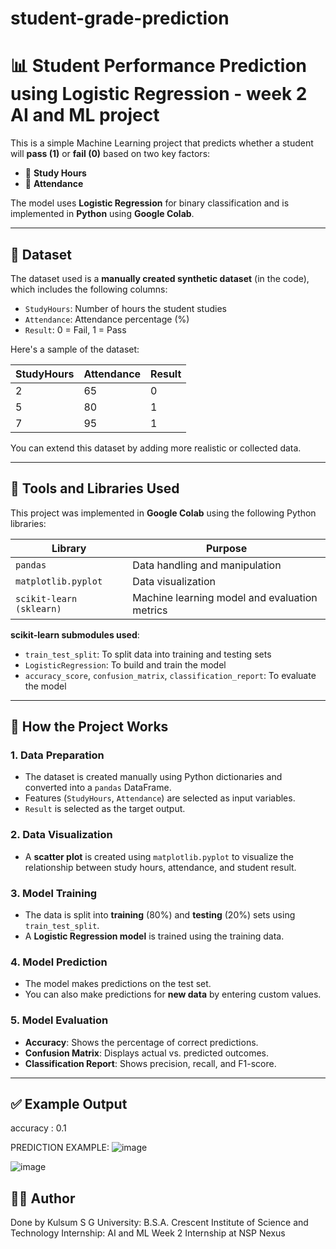 # student-grade-prediction 
# 📊 Student Performance Prediction using Logistic Regression - week 2 AI and ML project

This is a simple Machine Learning project that predicts whether a student will **pass (1)** or **fail (0)** based on two key factors:
- 📘 **Study Hours**
- 🏫 **Attendance**

The model uses **Logistic Regression** for binary classification and is implemented in **Python** using **Google Colab**.

---

## 📁 Dataset

The dataset used is a **manually created synthetic dataset** (in the code), which includes the following columns:
- `StudyHours`: Number of hours the student studies
- `Attendance`: Attendance percentage (%)
- `Result`: 0 = Fail, 1 = Pass

Here's a sample of the dataset:

| StudyHours | Attendance | Result |
|------------|------------|--------|
| 2          | 65         | 0      |
| 5          | 80         | 1      |
| 7          | 95         | 1      |

You can extend this dataset by adding more realistic or collected data.

---

## 🧰 Tools and Libraries Used

This project was implemented in **Google Colab** using the following Python libraries:

| Library | Purpose |
|--------|---------|
| `pandas` | Data handling and manipulation |
| `matplotlib.pyplot` | Data visualization |
| `scikit-learn (sklearn)` | Machine learning model and evaluation metrics |

**scikit-learn submodules used**:
- `train_test_split`: To split data into training and testing sets
- `LogisticRegression`: To build and train the model
- `accuracy_score`, `confusion_matrix`, `classification_report`: To evaluate the model

---

## 📌 How the Project Works

### 1. **Data Preparation**
- The dataset is created manually using Python dictionaries and converted into a `pandas` DataFrame.
- Features (`StudyHours`, `Attendance`) are selected as input variables.
- `Result` is selected as the target output.

### 2. **Data Visualization**
- A **scatter plot** is created using `matplotlib.pyplot` to visualize the relationship between study hours, attendance, and student result.

### 3. **Model Training**
- The data is split into **training** (80%) and **testing** (20%) sets using `train_test_split`.
- A **Logistic Regression model** is trained using the training data.

### 4. **Model Prediction**
- The model makes predictions on the test set.
- You can also make predictions for **new data** by entering custom values.

### 5. **Model Evaluation**
- **Accuracy**: Shows the percentage of correct predictions.
- **Confusion Matrix**: Displays actual vs. predicted outcomes.
- **Classification Report**: Shows precision, recall, and F1-score.

---

## ✅ Example Output
accuracy : 0.1 

PREDICTION EXAMPLE:
![image](https://github.com/user-attachments/assets/dc08b083-74c2-4706-9ee6-652ef9a240b4)

![image](https://github.com/user-attachments/assets/7b78ab7f-dad1-46a4-b91d-1aaffa2f1b63)

## 🙋‍♀️ Author
Done by Kulsum S G
University: B.S.A. Crescent Institute of Science and Technology
Internship: AI and ML Week 2 Internship at NSP Nexus


